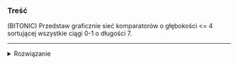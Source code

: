 ### Treść
(BITONIC)
Przedstaw graficznie sieć komparatorów o głębokości <= 4 sortującej wszystkie ciągi 0-1 o długości 7. 

------
<details><summary>Rozwiązanie</summary>
<p>

